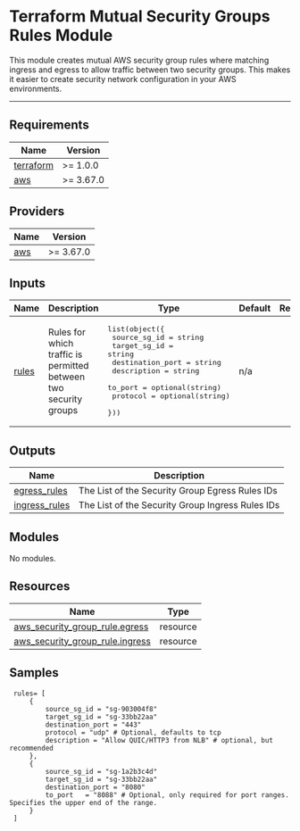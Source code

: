 <!-- BEGIN_TF_DOCS -->
# Terraform Mutual Security Groups Rules Module

This module creates mutual AWS security group rules where matching ingress
and egress to allow traffic between two security groups. This makes it easier
to create security network configuration in your AWS environments.

----

## Requirements

| Name | Version |
|------|---------|
| <a name="requirement_terraform"></a> [terraform](#requirement\_terraform) | >= 1.0.0 |
| <a name="requirement_aws"></a> [aws](#requirement\_aws) | >= 3.67.0 |

## Providers

| Name | Version |
|------|---------|
| <a name="provider_aws"></a> [aws](#provider\_aws) | >= 3.67.0 |

## Inputs

| Name | Description | Type | Default | Required |
|------|-------------|------|---------|:--------:|
| <a name="input_rules"></a> [rules](#input\_rules) | Rules for which traffic is permitted between two security groups | <pre>list(object({<br>    source_sg_id     = string<br>    target_sg_id     = string<br>    destination_port = string<br>    description      = string<br>    to_port          = optional(string)<br>    protocol         = optional(string)<br>  }))</pre> | n/a | yes |

## Outputs

| Name | Description |
|------|-------------|
| <a name="output_egress_rules"></a> [egress\_rules](#output\_egress\_rules) | The List of the Security Group Egress Rules IDs |
| <a name="output_ingress_rules"></a> [ingress\_rules](#output\_ingress\_rules) | The List of the Security Group Ingress Rules IDs |

## Modules

No modules.

## Resources

| Name | Type |
|------|------|
| [aws_security_group_rule.egress](https://registry.terraform.io/providers/hashicorp/aws/latest/docs/resources/security_group_rule) | resource |
| [aws_security_group_rule.ingress](https://registry.terraform.io/providers/hashicorp/aws/latest/docs/resources/security_group_rule) | resource |
<!-- END_TF_DOCS -->

## Samples

```hcl
 rules= [
     {
         source_sg_id = "sg-903004f8"
         target_sg_id = "sg-33bb22aa"
         destination_port = "443"
         protocol = "udp" # Optional, defaults to tcp
         description = "Allow QUIC/HTTP3 from NLB" # optional, but recommended
     },
     {
         source_sg_id = "sg-1a2b3c4d"
         target_sg_id = "sg-33bb22aa"
         destination_port = "8080"
         to_port   = "8088" # Optional, only required for port ranges. Specifies the upper end of the range.
     }
 ]
```

